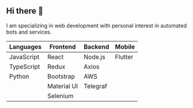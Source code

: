## Hi there 👋

I am specializing in web development with personal interest in automated bots and services.

| Languages  | Frontend    | Backend  | Mobile  |
| ---------- | ----------- | -------- | ------- |
| JavaScript | React       | Node.js  | Flutter |
| TypeScript | Redux       | Axios    |
| Python     | Bootstrap   | AWS      |
|            | Material UI | Telegraf |
|            | Selenium    |
